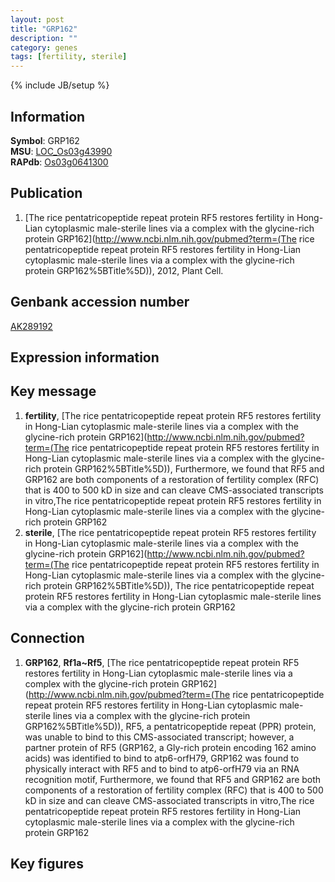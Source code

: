 ```yaml
---
layout: post
title: "GRP162"
description: ""
category: genes
tags: [fertility, sterile]
---
```

{% include JB/setup %}

## Information
__Symbol__: GRP162  
__MSU__: [LOC_Os03g43990](http://rice.plantbiology.msu.edu/cgi-bin/ORF_infopage.cgi?orf=LOC_Os03g43990)  
__RAPdb__: [Os03g0641300](http://rapdb.dna.affrc.go.jp/viewer/gbrowse_details/irgsp1?name=Os03g0641300)  

## Publication
1. [The rice pentatricopeptide repeat protein RF5 restores fertility in Hong-Lian cytoplasmic male-sterile lines via a complex with the glycine-rich protein GRP162](http://www.ncbi.nlm.nih.gov/pubmed?term=(The rice pentatricopeptide repeat protein RF5 restores fertility in Hong-Lian cytoplasmic male-sterile lines via a complex with the glycine-rich protein GRP162%5BTitle%5D)), 2012, Plant Cell.

## Genbank accession number
[AK289192](http://www.ncbi.nlm.nih.gov/nuccore/AK289192)

## Expression information

## Key message
1. __fertility__, [The rice pentatricopeptide repeat protein RF5 restores fertility in Hong-Lian cytoplasmic male-sterile lines via a complex with the glycine-rich protein GRP162](http://www.ncbi.nlm.nih.gov/pubmed?term=(The rice pentatricopeptide repeat protein RF5 restores fertility in Hong-Lian cytoplasmic male-sterile lines via a complex with the glycine-rich protein GRP162%5BTitle%5D)),  Furthermore, we found that RF5 and GRP162 are both components of a restoration of fertility complex (RFC) that is 400 to 500 kD in size and can cleave CMS-associated transcripts in vitro,The rice pentatricopeptide repeat protein RF5 restores fertility in Hong-Lian cytoplasmic male-sterile lines via a complex with the glycine-rich protein GRP162
2. __sterile__, [The rice pentatricopeptide repeat protein RF5 restores fertility in Hong-Lian cytoplasmic male-sterile lines via a complex with the glycine-rich protein GRP162](http://www.ncbi.nlm.nih.gov/pubmed?term=(The rice pentatricopeptide repeat protein RF5 restores fertility in Hong-Lian cytoplasmic male-sterile lines via a complex with the glycine-rich protein GRP162%5BTitle%5D)), The rice pentatricopeptide repeat protein RF5 restores fertility in Hong-Lian cytoplasmic male-sterile lines via a complex with the glycine-rich protein GRP162

## Connection
1. __GRP162__, __Rf1a~Rf5__, [The rice pentatricopeptide repeat protein RF5 restores fertility in Hong-Lian cytoplasmic male-sterile lines via a complex with the glycine-rich protein GRP162](http://www.ncbi.nlm.nih.gov/pubmed?term=(The rice pentatricopeptide repeat protein RF5 restores fertility in Hong-Lian cytoplasmic male-sterile lines via a complex with the glycine-rich protein GRP162%5BTitle%5D)),  RF5, a pentatricopeptide repeat (PPR) protein, was unable to bind to this CMS-associated transcript; however, a partner protein of RF5 (GRP162, a Gly-rich protein encoding 162 amino acids) was identified to bind to atp6-orfH79, GRP162 was found to physically interact with RF5 and to bind to atp6-orfH79 via an RNA recognition motif, Furthermore, we found that RF5 and GRP162 are both components of a restoration of fertility complex (RFC) that is 400 to 500 kD in size and can cleave CMS-associated transcripts in vitro,The rice pentatricopeptide repeat protein RF5 restores fertility in Hong-Lian cytoplasmic male-sterile lines via a complex with the glycine-rich protein GRP162

## Key figures


